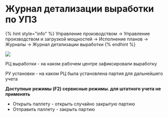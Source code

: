 # Журнал детализации выработки по УПЗ

{% hint style="info" %}
Управление производством → Управление производством и загрузкой мощностей → Исполнение планов → Журналы → Журнал детализации выработки
{% endhint %}

![](<../../../.gitbook/assets/image (515).png>)

РЦ выработки - на каком рабочем центре зафиксировали выработку

РУ установки - на каком РЦ была установлена партия для дальнейшего учета

**Доступные режимы (F2) сервисные режимы. для штатного учета не применять**

* Открыть паллету - открыть случайно закрытую партию
* Отправить паллету - закрыть партию
